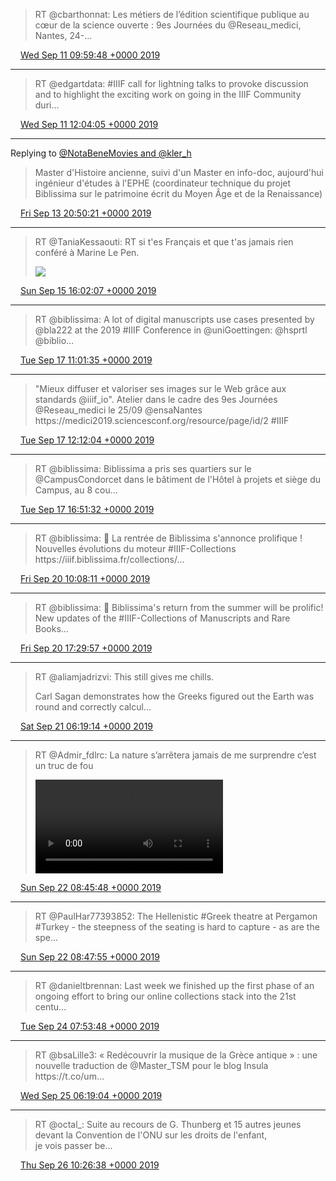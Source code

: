 > RT @cbarthonnat: Les métiers de l’édition scientifique publique au cœur de la science ouverte : 9es Journées du @Reseau\_medici, Nantes, 24\-…

<img src="../../media/tweet.ico" width="12" /> [Wed Sep 11 09:59:48 +0000 2019](https://twitter.com/regisrob/status/1171725018411216896)

----

> RT @edgartdata: \#IIIF call for lightning talks to provoke discussion and to highlight the exciting work on going in the IIIF Community duri…

<img src="../../media/tweet.ico" width="12" /> [Wed Sep 11 12:04:05 +0000 2019](https://twitter.com/regisrob/status/1171756295621423104)

----

Replying to [@NotaBeneMovies and @kler\_h](https://twitter.com/NotaBeneMovies/status/1172545994761936897)

> Master d'Histoire ancienne, suivi d'un Master en info\-doc, aujourd'hui ingénieur d'études à l'EPHE \(coordinateur technique du projet Biblissima sur le patrimoine écrit du Moyen Âge et de la Renaissance\)

<img src="../../media/tweet.ico" width="12" /> [Fri Sep 13 20:50:21 +0000 2019](https://twitter.com/regisrob/status/1172613509240295424)

----

> RT @TaniaKessaouti: RT si t'es Français et que t'as jamais rien conféré à Marine Le Pen\. 
> 
> ![](../../media/1173265747944136705-EEgoHRCWkAEIp7W.jpg)

<img src="../../media/tweet.ico" width="12" /> [Sun Sep 15 16:02:07 +0000 2019](https://twitter.com/regisrob/status/1173265747944136705)

----

> RT @biblissima: A lot of digital manuscripts use cases presented by @bla222 at the 2019 \#IIIF Conference in @uniGoettingen: @hsprtl @biblio…

<img src="../../media/tweet.ico" width="12" /> [Tue Sep 17 11:01:35 +0000 2019](https://twitter.com/regisrob/status/1173914894502174721)

----

> "Mieux diffuser et valoriser ses images sur le Web grâce aux standards @iiif\_io"\. Atelier dans le cadre des 9es Journées @Reseau\_medici le 25/09 @ensaNantes https://medici2019\.sciencesconf\.org/resource/page/id/2 \#IIIF

<img src="../../media/tweet.ico" width="12" /> [Tue Sep 17 12:12:04 +0000 2019](https://twitter.com/regisrob/status/1173932632398356480)

----

> RT @biblissima: Biblissima a pris ses quartiers sur le @CampusCondorcet  dans le bâtiment de l'Hôtel à projets et siège du Campus, au 8 cou…

<img src="../../media/tweet.ico" width="12" /> [Tue Sep 17 16:51:32 +0000 2019](https://twitter.com/regisrob/status/1174002962395475969)

----

> RT @biblissima: 🚀 La rentrée de Biblissima s'annonce prolifique \! Nouvelles évolutions du moteur \#IIIF\-Collections https://iiif\.biblissima\.fr/collections/…

<img src="../../media/tweet.ico" width="12" /> [Fri Sep 20 10:08:11 +0000 2019](https://twitter.com/regisrob/status/1174988619578257408)

----

> RT @biblissima: 🚀 Biblissima's return from the summer will be prolific\! New updates of the \#IIIF\-Collections of Manuscripts and Rare Books…

<img src="../../media/tweet.ico" width="12" /> [Fri Sep 20 17:29:57 +0000 2019](https://twitter.com/regisrob/status/1175099792755699714)

----

> RT @aliamjadrizvi: This still gives me chills\.  
>   
> Carl Sagan demonstrates how the Greeks figured out the Earth was round and correctly calcul…

<img src="../../media/tweet.ico" width="12" /> [Sat Sep 21 06:19:14 +0000 2019](https://twitter.com/regisrob/status/1175293390503763968)

----

> RT @Admir\_fdlrc: La nature s’arrêtera jamais de me surprendre c’est un truc de fou 
> 
> <video controls><source src="../../media/1175692659584917504-nv55IuE8-xwDqMn4.mp4">Your browser does not support the video tag.</video>

<img src="../../media/tweet.ico" width="12" /> [Sun Sep 22 08:45:48 +0000 2019](https://twitter.com/regisrob/status/1175692659584917504)

----

> RT @PaulHar77393852: The Hellenistic  \#Greek theatre at Pergamon \#Turkey \- the steepness of the seating is hard to capture \- as are the spe…

<img src="../../media/tweet.ico" width="12" /> [Sun Sep 22 08:47:55 +0000 2019](https://twitter.com/regisrob/status/1175693194610262016)

----

> RT @danieltbrennan: Last week we finished up the first phase of an ongoing effort to bring our online collections stack into the 21st centu…

<img src="../../media/tweet.ico" width="12" /> [Tue Sep 24 07:53:48 +0000 2019](https://twitter.com/regisrob/status/1176404349561573376)

----

> RT @bsaLille3: « Redécouvrir la musique de la Grèce antique »  : une nouvelle traduction de @Master\_TSM pour le blog Insula https://t\.co/um…

<img src="../../media/tweet.ico" width="12" /> [Wed Sep 25 06:19:04 +0000 2019](https://twitter.com/regisrob/status/1176742896617308160)

----

> RT @octal\_: Suite au recours de G\. Thunberg et 15 autres jeunes devant la Convention de l'ONU sur les droits de l'enfant,  
> je vois passer be…

<img src="../../media/tweet.ico" width="12" /> [Thu Sep 26 10:26:38 +0000 2019](https://twitter.com/regisrob/status/1177167590411644928)